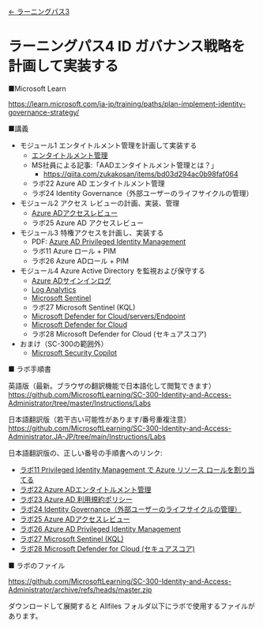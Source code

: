 [← ラーニングパス3](lp03.md)

# ラーニングパス4 ID ガバナンス戦略を計画して実装する

■Microsoft Learn

https://learn.microsoft.com/ja-jp/training/paths/plan-implement-identity-governance-strategy/

■講義

- モジュール1 エンタイトルメント管理を計画して実装する
  - [エンタイトルメント管理](../SC/entitlement.md)
  - MS社員による記事:「AADエンタイトルメント管理とは？」
    - https://qiita.com/zukakosan/items/bd03d294ac0b98faf064
  - ラボ22 Azure AD エンタイトルメント管理
  - ラボ24 Identity Governance（外部ユーザーのライフサイクルの管理）
- モジュール2 アクセス レビューの計画、実装、管理
  - [Azure ADアクセスレビュー](../AZ-303/mod10-02-access-review.md)
  - ラボ25 Azure AD アクセスレビュー
- モジュール3 特権アクセスを計画し、実装する
  - PDF: [Azure AD Privileged Identity Management](../SC/pim.md)
  - ラボ11 Azure ロール + PIM
  - ラボ26 Azure ADロール + PIM
- モジュール4 Azure Active Directory を監視および保守する
  - [Azure ADサインインログ](../AZ-303/pdf/mod15/%E3%83%A1%E3%83%88%E3%83%AA%E3%83%83%E3%82%AF%E3%81%A8%E3%83%AD%E3%82%B0%E3%81%AE%E4%BE%8B.pdf)
  - [Log Analytics](../log-analytics/log-analytics.md)
  - [Microsoft Sentinel](../AZ-500/pdf/mod4/Microsoft%20Sentinel%20まとめ.pdf)
  - ラボ27 Microsoft Sentinel (KQL)
  - [Microsoft Defender for Cloud/servers/Endpoint](../AZ-500/pdf/mod4/Microsoft%20Defender%20for%20Cloud%2C%20servers%2C%20Endpoint.pdf)
  - [Microsoft Defender for Cloud](../AZ-500/pdf/mod4/Microsoft%20Defender%20for%20Cloud%20まとめv2.pdf)
  - ラボ28 Microsoft Defender for Cloud (セキュアスコア)
- おまけ（SC-300の範囲外）
  - [Microsoft Security Copilot](../microsoft-security-copilot/microsoft-security-copilot.md)

■ ラボ手順書

英語版（最新。ブラウザの翻訳機能で日本語化して閲覧できます）
https://github.com/MicrosoftLearning/SC-300-Identity-and-Access-Administrator/tree/master/Instructions/Labs

日本語翻訳版（若干古い可能性があります/番号重複注意）
https://github.com/MicrosoftLearning/SC-300-Identity-and-Access-Administrator.JA-JP/tree/main/Instructions/Labs

日本語翻訳版の、正しい番号の手順書へのリンク:
- [ラボ11 Privileged Identity Management で Azure リソース ロールを割り当てる](https://github.com/MicrosoftLearning/SC-300-Identity-and-Access-Administrator.JA-JP/blob/main/Instructions/Labs/Lab_11_AssignAzureResourceRolesInPrivilegedIdentityManagement.md)
- [ラボ22 Azure ADエンタイトルメント管理](https://github.com/MicrosoftLearning/SC-300-Identity-and-Access-Administrator.JA-JP/blob/main/Instructions/Labs/Lab_22_CreateAndManageACatalogOfResourcesInAADEntitlementManagement.md)
- [ラボ23 Azure AD 利用規約ポリシー](https://github.com/MicrosoftLearning/SC-300-Identity-and-Access-Administrator.JA-JP/blob/main/Instructions/Labs/Lab_23_AddTermsOfUseAcceptanceReporting.md)
- [ラボ24 Identity Governance（外部ユーザーのライフサイクルの管理）](https://github.com/MicrosoftLearning/SC-300-Identity-and-Access-Administrator.JA-JP/blob/main/Instructions/Labs/Lab_24_ManageTheLifecycleOfExternalUsersInAADIdentityGovernanceSettings%20.md)
- [ラボ25 Azure ADアクセスレビュー](https://github.com/MicrosoftLearning/SC-300-Identity-and-Access-Administrator.JA-JP/blob/main/Instructions/Labs/Lab_25_CreatingAccessReviewsForUsers.md)
- [ラボ26 Azure AD Privileged Identity Management](https://github.com/MicrosoftLearning/SC-300-Identity-and-Access-Administrator.JA-JP/blob/main/Instructions/Labs/Lab_26_ConfigurePrivilegedIdentityManagementForAADRoles.md)
- [ラボ27 Microsoft Sentinel (KQL)](https://github.com/MicrosoftLearning/SC-300-Identity-and-Access-Administrator.JA-JP/blob/main/Instructions/Labs/Lab_27_MicrosoftSentinelKustoQueries.md)
- [ラボ28 Microsoft Defender for Cloud (セキュアスコア)](https://github.com/MicrosoftLearning/SC-300-Identity-and-Access-Administrator.JA-JP/blob/main/Instructions/Labs/Lab_28_MonitorIdentitySecureScore.md)

■ ラボのファイル

https://github.com/MicrosoftLearning/SC-300-Identity-and-Access-Administrator/archive/refs/heads/master.zip

ダウンロードして展開すると Allfiles フォルダ以下にラボで使用するファイルがあります。
